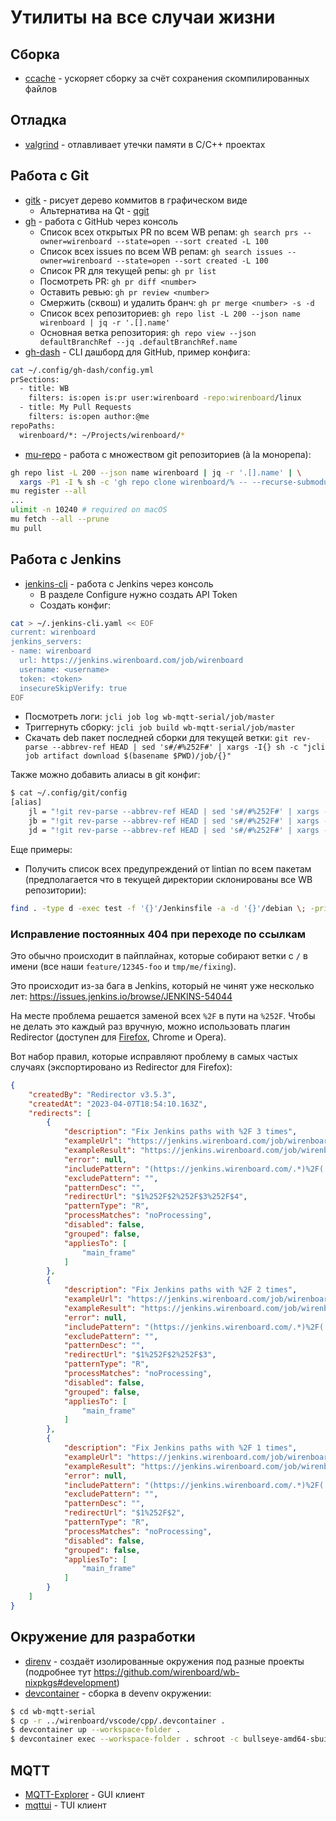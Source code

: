 Утилиты на все случаи жизни
===========================

Сборка
------

 * [ccache](https://ccache.dev/) - ускоряет сборку за счёт сохранения скомпилированных файлов

Отладка
-------

 * [valgrind](https://valgrind.org/) - отлавливает утечки памяти в С/С++ проектах

Работа с Git
------------

  * [gitk](https://git-scm.com/docs/gitk/) - рисует дерево коммитов в графическом виде
    * Альтернатива на Qt - [qgit](https://github.com/tibirna/qgit)
  * [gh](https://cli.github.com/) - работа с GitHub через консоль
    * Список всех открытых PR по всем WB репам: `gh search prs --owner=wirenboard --state=open --sort created -L 100`
    * Список всех issues по всем WB репам: `gh search issues --owner=wirenboard --state=open --sort created -L 100`
    * Список PR для текущей репы: `gh pr list`
    * Посмотреть PR: `gh pr diff <number>`
    * Оставить ревью: `gh pr review <number>`
    * Смержить (сквош) и удалить бранч: `gh pr merge <number> -s -d`
    * Список всех репозиториев: `gh repo list -L 200 --json name wirenboard | jq -r '.[].name'`
    * Основная ветка репозитория: `gh repo view --json defaultBranchRef --jq .defaultBranchRef.name`
  * [gh-dash](https://github.com/dlvhdr/gh-dash) - CLI дашборд для GitHub, пример конфига:
```sh
cat ~/.config/gh-dash/config.yml
prSections:
  - title: WB
    filters: is:open is:pr user:wirenboard -repo:wirenboard/linux
  - title: My Pull Requests
    filters: is:open author:@me
repoPaths:
  wirenboard/*: ~/Projects/wirenboard/*
```
  * [mu-repo](https://fabioz.github.io/mu-repo/) - работа с множеством git репозиториев (à la монорепа):
```sh
gh repo list -L 200 --json name wirenboard | jq -r '.[].name' | \
  xargs -P1 -I % sh -c 'gh repo clone wirenboard/% -- --recurse-submodules'
mu register --all
...
ulimit -n 10240 # required on macOS
mu fetch --all --prune
mu pull
```

Работа с Jenkins
----------------

 * [jenkins-cli](https://github.com/jenkins-zh/jenkins-cli) - работа с Jenkins через консоль
   * В разделе Configure нужно создать API Token
   * Создать конфиг:
```sh
cat > ~/.jenkins-cli.yaml << EOF
current: wirenboard
jenkins_servers:
- name: wirenboard
  url: https://jenkins.wirenboard.com/job/wirenboard
  username: <username>
  token: <token>
  insecureSkipVerify: true
EOF
```
   * Посмотреть логи: `jcli job log wb-mqtt-serial/job/master`
   * Триггернуть сборку: `jcli job build wb-mqtt-serial/job/master`
   * Скачать deb пакет последней сборки для текущей ветки: `git rev-parse --abbrev-ref HEAD | sed 's#/#%252F#' | xargs -I{} sh -c "jcli job artifact download $(basename $PWD)/job/{}"`

Также можно добавить алиасы в git конфиг:
```sh
$ cat ~/.config/git/config
[alias]
	jl = "!git rev-parse --abbrev-ref HEAD | sed 's#/#%252F#' | xargs -I{} sh -c \"jcli job log $(basename $PWD)/job/{}\""
	jb = "!git rev-parse --abbrev-ref HEAD | sed 's#/#%252F#' | xargs -I{} sh -c \"jcli job build $(basename $PWD)/job/{}\""
	jd = "!git rev-parse --abbrev-ref HEAD | sed 's#/#%252F#' | xargs -I{} sh -c \"jcli job artifact download $(basename $PWD)/job/{}\""
```

Еще примеры:
 * Получить список всех предупреждений от lintian по всем пакетам (предполагается что в текущей директории склонированы все WB репозитории):
```sh
find . -type d -exec test -f '{}'/Jenkinsfile -a -d '{}'/debian \; -print | xargs -I {} git -C {} jl | grep W:
```

### Исправление постоянных 404 при переходе по ссылкам

Это обычно происходит в пайплайнах, которые собирают ветки с `/` в имени
(все наши `feature/12345-foo` и `tmp/me/fixing`).

Это происходит из-за бага в Jenkins, который не чинят уже несколько лет:
https://issues.jenkins.io/browse/JENKINS-54044

На месте проблема решается заменой всех `%2F` в пути на `%252F`.
Чтобы не делать это каждый раз вручную, можно использовать плагин Redirector
(доступен для [Firefox](https://addons.mozilla.org/ru/firefox/addon/redirector/),
Chrome и Opera).

Вот набор правил, которые исправляют проблему в самых частых случаях
(экспортировано из Redirector для Firefox):

```json
{
    "createdBy": "Redirector v3.5.3",
    "createdAt": "2023-04-07T18:54:10.163Z",
    "redirects": [
        {
            "description": "Fix Jenkins paths with %2F 3 times",
            "exampleUrl": "https://jenkins.wirenboard.com/job/wirenboard/job/wb-mqtt-serial/job/release%2Fwb-2304%2Fstretch%2Ffoobar/",
            "exampleResult": "https://jenkins.wirenboard.com/job/wirenboard/job/wb-mqtt-serial/job/release%252Fwb-2304%252Fstretch%252Ffoobar/",
            "error": null,
            "includePattern": "(https://jenkins.wirenboard.com/.*)%2F(.*)%2F(.*)%2F(.*)",
            "excludePattern": "",
            "patternDesc": "",
            "redirectUrl": "$1%252F$2%252F$3%252F$4",
            "patternType": "R",
            "processMatches": "noProcessing",
            "disabled": false,
            "grouped": false,
            "appliesTo": [
                "main_frame"
            ]
        },
        {
            "description": "Fix Jenkins paths with %2F 2 times",
            "exampleUrl": "https://jenkins.wirenboard.com/job/wirenboard/job/wb-mqtt-serial/job/release%2Fwb-2304%2Fstretch/",
            "exampleResult": "https://jenkins.wirenboard.com/job/wirenboard/job/wb-mqtt-serial/job/release%252Fwb-2304%252Fstretch/",
            "error": null,
            "includePattern": "(https://jenkins.wirenboard.com/.*)%2F(.*)%2F(.*)",
            "excludePattern": "",
            "patternDesc": "",
            "redirectUrl": "$1%252F$2%252F$3",
            "patternType": "R",
            "processMatches": "noProcessing",
            "disabled": false,
            "grouped": false,
            "appliesTo": [
                "main_frame"
            ]
        },
        {
            "description": "Fix Jenkins paths with %2F 1 times",
            "exampleUrl": "https://jenkins.wirenboard.com/job/wirenboard/job/wb-mqtt-serial/job/release%2Fwb-2304/",
            "exampleResult": "https://jenkins.wirenboard.com/job/wirenboard/job/wb-mqtt-serial/job/release%2Fwb-2304/",
            "error": null,
            "includePattern": "(https://jenkins.wirenboard.com/.*)%2F(.*)",
            "excludePattern": "",
            "patternDesc": "",
            "redirectUrl": "$1%252F$2",
            "patternType": "R",
            "processMatches": "noProcessing",
            "disabled": false,
            "grouped": false,
            "appliesTo": [
                "main_frame"
            ]
        }
    ]
}
```


Окружение для разработки
------------------------

 * [direnv](https://direnv.net/) - создаёт изолированные окружения под разные проекты (подробнее тут https://github.com/wirenboard/wb-nixpkgs#development)
 * [devcontainer](https://github.com/devcontainers/cli) - сборка в devenv окружении:
```sh
$ cd wb-mqtt-serial
$ cp -r ../wirenboard/vscode/cpp/.devcontainer .
$ devcontainer up --workspace-folder .
$ devcontainer exec --workspace-folder . schroot -c bullseye-amd64-sbuild -- /bin/bash -c 'DEB_HOST_MULTIARCH=arm-linux-gnueabihf make'
```

MQTT
----

 * [MQTT-Explorer](https://github.com/thomasnordquist/MQTT-Explorer) - GUI клиент
 * [mqttui](https://github.com/EdJoPaTo/mqttui) - TUI клиент
